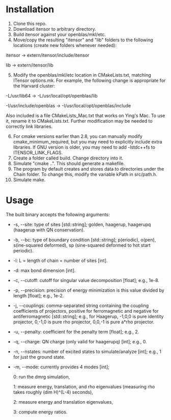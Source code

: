 # Installation

1. Clone this repo.
2. Download itensor to arbitrary directory.
3. Build itensor against your openblas/mkl/etc.
4. Move/copy the resulting "itensor" and "lib" folders to the following locations (create new folders whenever needed):

itensor -> extern/itensor/include/itensor

lib -> extern/itensor/lib

5. Modify the openblas/mkl/etc location in CMakeLists.txt, matching ITensor options.mk. For example, the following change is appropriate for the Harvard cluster:

-L/usr/lib64 -> -L/usr/local/opt/openblas/lib

-I/usr/include/openblas -> -I/usr/local/opt/openblas/include

Also included is a file CMakeLists_Mac.txt that works on Ying's Mac. To use it, rename it to CMakeLists.txt. Further modification may be needed to correctly link libraries.

6. For cmake versions earlier than 2.8, you can manually modify cmake_minimum_required, but you may need to explicitly include extra libraries. If GNU version is older, you may need to add -lstdc++fs to ITENSOR_LINK_FLAGS.
7. Create a folder called build. Change directory into it.
8. Simulate "cmake ..". This should generate a makefile.
9. The program by default creates and stores data to directories under the Chain folder. To change this, modify the variable kPath in src/path.h.
10. Simulate make.

# Usage

The built binary accepts the following arguments:

* -s, --site: type of sites [std::string]; golden, haagerup, haagerupq (haagerup with QN conservation).
* -b, --bc: type of boundary condition [std::string]; p(eriodic), o(pen), s(ine-squared deformed), sp (sine-squared deformed to hot start periodic).
* -l: L = length of chain = number of sites [int].
* -d: max bond dimension [int].
* -c, --cutoff: cutoff for singular value decomposition [float]; e.g., 1e-8.
* -p, --precision: precision of energy minimization is this value divided by length [float]; e.g., 1e-2.
* -j, --couplings: comma-separated string containing the coupling coefficients of projectors, positive for ferromagnetic and negative for antiferromagnetic [std::string]; e.g., for Haagerup, -1,0,0 is pure identity projector, 0,-1,0 is pure rho projector, 0,0,-1 is pure a*rho projector.
* -u, --penalty: coefficient for the penalty term [float]; e.g., 2.
* -q, --charge: QN charge (only valid for haagerupq) [int]; e.g., 0.
* -n, --nstates: number of excited states to simulate/analyze [int]; e.g., 1 for just the ground state.
* -m, --mode: currently provides 4 modes [int];
  
  0: run the dmrg simulation,
  
  1: measure energy, translation, and rho eigenvalues (measuring rho takes roughly (dim H)^(L-4) seconds), 
  
  2: measure energy and translation eigenvalues, 
  
  3: compute energy ratios.
